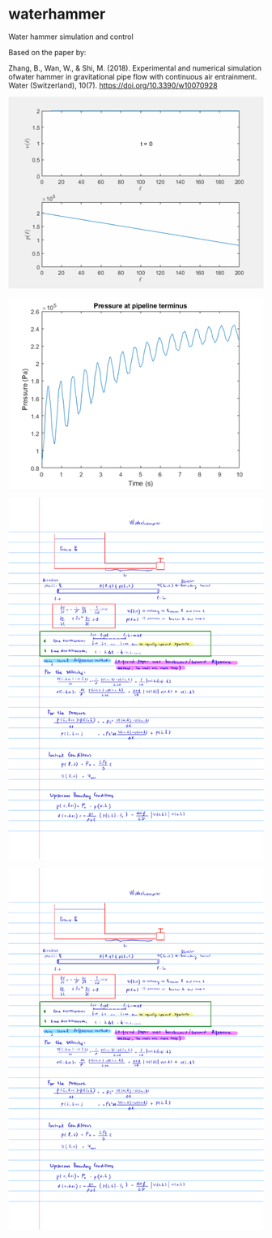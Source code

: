 # waterhammer
Water hammer simulation and control 

Based on the paper by: 

Zhang, B., Wan, W., & Shi, M. (2018). Experimental and numerical simulation ofwater hammer in gravitational pipe flow with continuous air entrainment. Water (Switzerland), 10(7). https://doi.org/10.3390/w10070928

![](https://github.com/auralius/waterhammer/blob/main/waterhammer.gif)

![](https://github.com/auralius/waterhammer/blob/main/pipeline_terminus_pressure.png)

![](https://github.com/auralius/waterhammer/blob/main/waterhammer-1.png)

![](https://github.com/auralius/waterhammer/blob/main/waterhammer-1.png)
